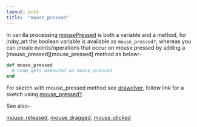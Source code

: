 ```yaml
---
layout: post
title:  "mouse_pressed"
---
```

In vanilla processing [mousePressed][mousePressed] is both a variable and a method, for jruby_art the boolean variable is available as `mouse_pressed?`, whereas you can create events/operations that occur on mouse pressed by adding a [mouse_pressed][mouse_pressed] method as below:-

```ruby
def mouse_pressed  
  # code gets executed on mouse pressed
end
```

For sketch with mouse_pressed method see [drawolver][drawolver], follow link for a sketch using [mouse_pressed?][mouse_pressed?].

See also:-

[mouse_released][mouse_released], [mouse_dragged][mouse_dragged], [mouse_clicked][mouse_clicked]

[mouse_pressed?]:https://github.com/ruby-processing/JRubyArt-examples/blob/master/processing_app/basics/input/mouse_press.rb
[mousePressed]:https://processing.org/reference/mousePressed_.html
[drawolver]:https://github.com/ruby-processing/JRubyArt-examples/blob/master/contributed/drawolver.rb
[mouse_released]:https://github.com/ruby-processing/JRubyArt-examples/blob/master/contributed/bezier_playground.rb
[mouse_dragged]:https://github.com/ruby-processing/JRubyArt-examples/blob/master/contributed/bezier_playground.rb
[mouse_clicked]:https://github.com/ruby-processing/JRubyArt-examples/blob/master/contributed/fibonacci_sphere.rb
